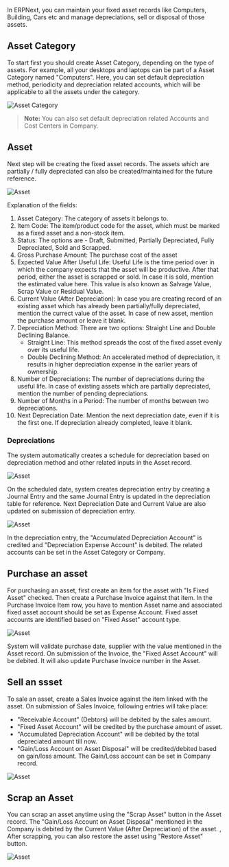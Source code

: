 In ERPNext, you can maintain your fixed asset records like Computers, Building, Cars etc and manage depreciations, sell or disposal of those assets.

## Asset Category

To start first you should create Asset Category, depending on the type of assets. For example, all your desktops and laptops can be part of a Asset Category named "Computers". Here, you can set default depreciation method, periodicity and depreciation related accounts, which will be applicable to all the assets under the category.

<img class="screenshot" alt="Asset Category" src="{{docs_base_url}}/assets/img/accounts/asset-category.png">

> **Note:** You can also set default depreciation related Accounts and Cost Centers in Company.


## Asset

Next step will be creating the fixed asset records. The assets which are partially / fully depreciated can also be created/maintained for the future reference.

<img class="screenshot" alt="Asset" src="{{docs_base_url}}/assets/img/accounts/asset.png">

Explanation of the fields:

1. Asset Category: The category of assets it belongs to.
2. Item Code: The item/product code for the asset, which must be marked as a fixed asset and a non-stock item.
3. Status: The options are - Draft, Submitted, Partially Depreciated, Fully Depreciated, Sold and Scrapped.
4. Gross Purchase Amount: The purchase cost of the asset
5. Expected Value After Useful Life: Useful Life is the time period over in which the company expects that the asset will be productive. After that period, either the asset is scrapped or sold. In case it is sold, mention the estimated value here. This value is also known as Salvage Value, Scrap Value or Residual Value.
6. Current Value (After Depreciation): In case you are creating record of an existing asset which has already been partially/fully depreciated, mention the currect value of the asset. In case of new asset, mention the purchase amount or leave it blank.
7. Depreciation Method: There are two options: Straight Line and Double Declining Balance.
	- Straight Line: This method spreads the cost of the fixed asset evenly over its useful life.
	- Double Declining Method: An accelerated method of depreciation, it results in higher depreciation expense in the earlier years of ownership.
8. Number of Depreciations: The number of depreciations during the useful life. In case of existing assets which are partially depreciated, mention the number of pending depreciations.
9. Number of Months in a Period: The number of months between two depreciations.
10. Next Depreciation Date: Mention the next depreciation date, even if it is the first one. If depreciation already completed, leave it blank.

### Depreciations

The system automatically creates a schedule for depreciation based on depreciation method and other related inputs in the Asset record.

<img class="screenshot" alt="Asset" src="{{docs_base_url}}/assets/img/accounts/depreciation-schedule.png">

On the scheduled date, system creates depreciation entry by creating a Journal Entry and the same Journal Entry is updated in the depreciation table for reference. Next Depreciation Date and Current Value are also updated on submission of depreciation entry.

<img class="screenshot" alt="Asset" src="{{docs_base_url}}/assets/img/accounts/depreciation-entry.png">

In the depreciation entry, the "Accumulated Depreciation Account" is credited and "Depreciation Expense Account" is debited. The related accounts can be set in the Asset Category or Company.


## Purchase an asset

For purchasing an asset, first create an item for the asset with "Is Fixed Asset" checked. Then create a Purchase Invoice against that item. In the Purchase Invoice Item row, you have to mention Asset name and associated fixed asset account should be set as Expense Account. Fixed asset accounts are identified based on "Fixed Asset" account type.

<img class="screenshot" alt="Asset" src="{{docs_base_url}}/assets/img/accounts/asset-purchase-invoice.png">

System will validate purchase date, supplier with the value mentioned in the Asset record. On submission of the Invoice, the "Fixed Asset Account" will be debited. It will also update Purchase Invoice number in the Asset.


## Sell an ssset

To sale an asset, create a Sales Invoice against the item linked with the asset. On submission of Sales Invoice, following entries will take place:

- "Receivable Account" (Debtors) will be debited by the sales amount.
- "Fixed Asset Account" will be credited by the purchase amount of asset.
- "Accumulated Depreciation Account" will be debited by the total depreciated amount till now.
- "Gain/Loss Account on Asset Disposal" will be credited/debited based on gain/loss amount. The Gain/Loss account can be set in Company record.

<img class="screenshot" alt="Asset" src="{{docs_base_url}}/assets/img/accounts/asset-sales.png">


## Scrap an Asset

You can scrap an asset anytime using the "Scrap Asset" button in the Asset record. The "Gain/Loss Account on Asset Disposal" mentioned in the Company is debited by the Current Value (After Depreciation) of the asset. , After scrapping, you can also restore the asset using "Restore Asset" button.

<img class="screenshot" alt="Asset" src="{{docs_base_url}}/assets/img/accounts/scrap-journal-entry.png">
